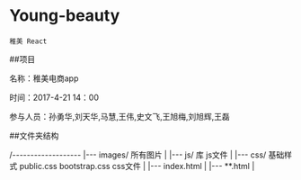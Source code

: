 # Young-beauty
    稚美 React
##项目

名称：稚美电商app

时间：2017-4-21 14：00

参与人员：孙勇华,刘天华,马慧,王伟,史文飞,王旭梅,刘旭辉,王磊

##文件夹结构

/-------------------
|--- images/ 所有图片
|
|--- js/ 库  js文件
|
|--- css/ 基础样式 public.css bootstrap.css css文件
|
|--- index.html
|
|--- **.html
|


    

